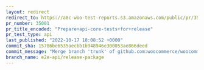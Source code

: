 ```yaml
---
layout: redirect
redirect_to: https://a8c-woo-test-reports.s3.amazonaws.com/public/pr/35001/api/index.html
pr_number: 35001
pr_title_encoded: "Prepare+api-core-tests+for+release"
pr_test_type: api
last_published: "2022-10-17 18:08:52 +0000"
commit_sha: 15786be6535aecbb1b948946e300053ae866deed
commit_message: "Merge branch 'trunk' of github.com:woocommerce/woocommerce into e2e-a…"
branch_name: e2e-api/release-package
---
```

